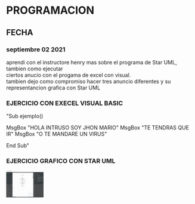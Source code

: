 # PROGRAMACION


## FECHA <br>
### septiembre 02 2021 <br>
 
aprendi con el instructore henry mas sobre el
programa de Star UML, tambien como ejecutar  
ciertos anucio con el progama de excel con 
visual. <br>
tambien dejo como compromiso hacer tres 
anuncio diferentes y su representancion 
grafica con Star UML <br>
 
### EJERCICIO CON EXECEL VISUAL BASIC <br>


"Sub ejemplo()

MsgBox "HOLA INTRUSO SOY JHON MARIO"
MsgBox "TE TENDRAS QUE IR"
MsgBox "O TE MANDARE UN VIRUS"

End Sub"


### EJERCICIO GRAFICO CON STAR UML

<img src="img/1.jpg" alt=""  width="100">